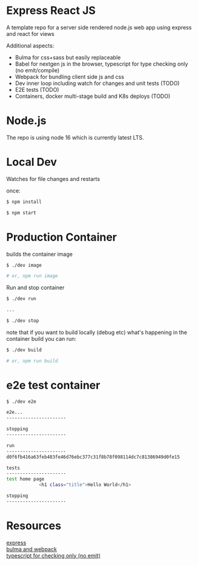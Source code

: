 # Express React JS

A template repo for a server side rendered node.js web app using express and react for views

Additional aspects:
  - Bulma for css+sass but easily replaceable 
  - Babel for nextgen js in the browser, typescript for type checking only (no emit/compile) 
  - Webpack for bundling client side js and css
  - Dev inner loop including watch for changes and unit tests (TODO)
  - E2E tests (TODO)
  - Containers, docker multi-stage build and K8s deploys (TODO)

# Node.js

The repo is using node 16 which is currently latest LTS.  

# Local Dev

Watches for file changes and restarts

once:
```bash
$ npm install
```

```bash
$ npm start
```

# Production Container

builds the container image

```bash
$ ./dev image

# or, npm run image
```

Run and stop container
```bash
$ ./dev run

...

$ ./dev stop
```

note that if you want to build locally (debug etc) what's happening in the container build you can run:

```bash
$ ./dev build

# or, npm run build
```

# e2e test container

```bash
$ ./dev e2e

e2e...
----------------------

stopping
----------------------

run
----------------------
d0f6fb416a63feb483fe46d76ebc377c31f8b78f098114dc7c81386949d0fe15

tests
----------------------
test home page
            <h1 class="title">Hello World</h1>

stopping
----------------------
```

 # Resources

[express](https://expressjs.com/)  
[bulma and webpack](https://bulma.io/documentation/customize/with-webpack/)   
[typescript for checking only (no emit)](https://www.sitepen.com/blog/progressively-adopting-typescript-in-an-application)  

